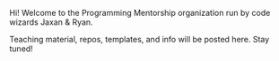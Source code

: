 Hi! Welcome to the Programming Mentorship organization run by code wizards Jaxan & Ryan.

Teaching material, repos, templates, and info will be posted here. Stay tuned!
